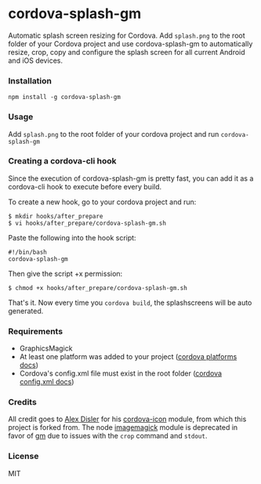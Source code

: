# cordova-splash-gm

Automatic splash screen resizing for Cordova. Add `splash.png` to the root folder of your Cordova project and use cordova-splash-gm to automatically resize, crop, copy and configure the splash screen for all current Android and iOS devices.

### Installation
`npm install -g cordova-splash-gm`

### Usage
Add `splash.png` to the root folder of your cordova project and run `cordova-splash-gm`

### Creating a cordova-cli hook
Since the execution of cordova-splash-gm is pretty fast, you can add it as a cordova-cli hook to execute before every build.

To create a new hook, go to your cordova project and run:

    $ mkdir hooks/after_prepare
    $ vi hooks/after_prepare/cordova-splash-gm.sh

Paste the following into the hook script:

    #!/bin/bash
    cordova-splash-gm

Then give the script +x permission:

    $ chmod +x hooks/after_prepare/cordova-splash-gm.sh

That's it. Now every time you `cordova build`, the splashscreens will be auto generated.

### Requirements

- GraphicsMagick
- At least one platform was added to your project ([cordova platforms docs](http://cordova.apache.org/docs/en/3.4.0/guide_platforms_index.md.html#Platform%20Guides))
- Cordova's config.xml file must exist in the root folder ([cordova config.xml docs](http://cordova.apache.org/docs/en/3.4.0/config_ref_index.md.html#The%20config.xml%20File))

### Credits
All credit goes to [Alex Disler](https://github.com/AlexDisler) for his [cordova-icon](https://github.com/AlexDisler/cordova-icon) module, from which this project is forked from. The node [imagemagick](https://www.npmjs.org/package/imagemagick) module is deprecated in favor of [gm](https://www.npmjs.org/package/gm) due to issues with the `crop` command and `stdout`.

### License

MIT
